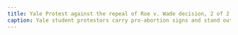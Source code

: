 ```yaml
---
title: Yale Protest against the repeal of Roe v. Wade decision, 2 of 2
caption: Yale student protestors carry pro-abortion signs and stand outside of the The New Haven County Courthouse to protest the draft of a court decision for the Dobbs v. Jackson Women's Health Organization case, which may repeal the Roe v. Wade decision that conveyed the constitutional, federal right to abortion on a term-based system, May 5, 2022. Picture by Martina Roman.
---
```

